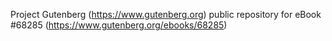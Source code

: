 Project Gutenberg (https://www.gutenberg.org) public repository for eBook #68285 (https://www.gutenberg.org/ebooks/68285)
